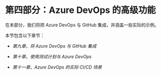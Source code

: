 # 第四部分：Azure DevOps 的高级功能

在本部分，我们将把 Azure DevOps 与 GitHub 集成，并涵盖一些实际的示例。

本节包含以下章节：

+   *第九章*，*将 Azure DevOps 与 GitHub 集成*

+   *第十章*，*使用测试计划与 Azure DevOps*

+   *第十一章*，*Azure DevOps 的实际 CI/CD 场景*
